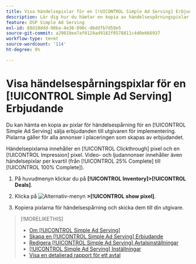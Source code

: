 ```yaml
---
title: Visa händelsepixlar för en [!UICONTROL Simple Ad Serving] Erbjudande
description: Lär dig hur du hämtar en kopia av händelsespårningspixlar för en [!UICONTROL Simple Ad Serving] erbjudande.
feature: DSP Simple Ad Serving
exl-id: 88d18ddd-98ba-4e36-890c-d6ddfb7d59e5
source-git-commit: a29019ee7af0124ad9182f0578811c4d0e666937
workflow-type: tm+mt
source-wordcount: '114'
ht-degree: 0%

---
```


# Visa händelsespårningspixlar för en [!UICONTROL Simple Ad Serving] Erbjudande

Du kan hämta en kopia av pixlar för händelsespårning för en [!UICONTROL Simple Ad Serving] sälja erbjudanden till utgivaren för implementering. Pixlarna gäller för alla annonser i placeringen som skapas av erbjudandet.

Händelsepixlarna innehåller en [!UICONTROL Clickthrough] pixel och en [!UICONTROL Impression] pixel. Video- och ljudannonser innehåller även händelsepixlar per kvartil (från [!UICONTROL 25% Complete] till [!UICONTROL 100% Complete]).

1. På huvudmenyn klickar du på **[!UICONTROL Inventory]>[!UICONTROL Deals]**.

1. Klicka på ![Alternativ-menyn](/help/dsp/assets/options-menu.png) **>[!UICONTROL show pixel]**.

1. Kopiera pixlarna för händelsespårning och skicka dem till din utgivare.

>[!MORELIKETHIS]
>
>* [Om [!UICONTROL Simple Ad Serving]](simple-deal-about.md)
>* [Skapa en [!UICONTROL Simple Ad Serving] Erbjudande](simple-deal-create.md)
>* [Redigera [!UICONTROL Simple Ad Serving] Avtalsinställningar](simple-deal-edit.md)
>* [[!UICONTROL Simple Ad Serving] Inställningar](simple-deal-settings.md)
>* [Visa en detaljerad rapport för ett avtal](/help/dsp/inventory/deal-view-report.md)

